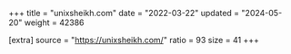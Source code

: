 +++
title = "unixsheikh.com"
date = "2022-03-22"
updated = "2024-05-20"
weight = 42386

[extra]
source = "https://unixsheikh.com/"
ratio = 93
size = 41
+++
